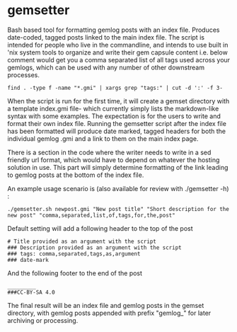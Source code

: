 # gemsetter

Bash based tool for formatting gemlog posts with an index file. Produces date-coded, tagged posts linked to the main index file. The script is intended for people who live in the commandline, and intends to use built in 'nix system tools to organize and write their gem capsule content i.e. below comment would get you a comma separated list of all tags used across your gemlogs, which can be used with any number of other downstream processes.  

```
find . -type f -name "*.gmi" | xargs grep "tags:" | cut -d ':' -f 3-
```

When the script is run for the first time, it will create a gemset directory with a template index.gmi file- which currently simply lists the markdown-like syntax with some examples. The expectation is for the users to write and format their own index file. Running the gemsetter script after the index file has been formatted will produce date marked, tagged headers for both the individual gemlog .gmi and a link to them on the main index page. 

There is a section in the code where the writer needs to write in a sed friendly url format, which would have to depend on whatever the hosting solution in use. This part will simply determine formatting of the link leading to gemlog posts at the bottom of the index file. 

An example usage scenario is (also available for review with ./gemsetter -h) :

```
./gemsetter.sh newpost.gmi "New post title" "Short description for the new post" "comma,separated,list,of,tags,for,the,post"
```

Default setting will add a following header to the top of the post

```
# Title provided as an argument with the script
### Description provided as an argument with the script
### tags: comma,separated,tags,as,argument
### date-mark
```

And the following footer to the end of the post

```
_________
###CC-BY-SA 4.0
```

The final result will be an index file and gemlog posts in the gemset directory, with gemlog posts appended with prefix "gemlog_" for later archiving or processing. 
